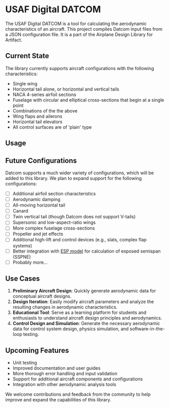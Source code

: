 # USAF Digital DATCOM

The USAF Digital DATCOM is a tool for calculating the aerodynamic characteristics of an aircraft. This project compiles Datcom input files from a JSON configuration file. It is a part of the Airplane Design Library for Artifact.

## Current State
The library currently supports aircraft configurations with the following characteristics:

- Single wing
- Horizontal tail alone, or horizontal and vertical tails
- NACA 4-series airfoil sections
- Fuselage with circular and elliptical cross-sections that begin at a single point
- Combinations of the the above
- Wing flaps and ailerons
- Horizontal tail elevators
- All control surfaces are of 'plain' type

## Usage


## Future Configurations
Datcom supports a much wider variety of configurations, which will be added to this library. We plan to expand support for the following configurations:

- [ ] Additional airfoil section characteristics
- [ ] Aerodynamic damping
- [ ] All-moving horizontal tail
- [ ] Canard
- [ ] Twin vertical tail (though Datcom does not support V-tails)
- [ ] Supersonic and low-aspect-ratio wings
- [ ] More complex fuselage cross-sections
- [ ] Propeller and jet effects
- [ ] Additional high-lift and control devices (e.g., slats, complex flap systems)
- [ ] Better integration with [ESP model](../esp) for calculation of exposed semispan (SSPNE)
- [ ] Probably more...

## Use Cases
1. **Preliminary Aircraft Design**: Quickly generate aerodynamic data for conceptual aircraft designs.
2. **Design Iteration**: Easily modify aircraft parameters and analyze the resulting changes in aerodynamic characteristics.
3. **Educational Tool**: Serve as a learning platform for students and enthusiasts to understand aircraft design principles and aerodynamics.
4. **Control Design and Simulation**: Generate the necessary aerodynamic data for control system design, physics simulation, and software-in-the-loop testing.

## Upcoming Features
- Unit testing
- Improved documentation and user guides
- More thorough error handling and input validation
- Support for additional aircraft components and configurations
- Integration with other aerodynamic analysis tools

We welcome contributions and feedback from the community to help improve and expand the capabilities of this library.

